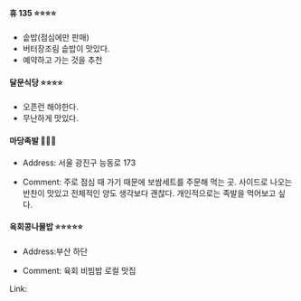 #### **휴 135** ⭐⭐⭐⭐
- 솥밥(점심에만 판매)
- 버터장조림 솥밥이 맛있다.
- 예약하고 가는 것을 추천


#### **달문식당** ⭐⭐⭐⭐
- 오픈런 해야한다.
- 무난하게 맛있다.


#### **마당족발** 🍖🍖🍖
- Address: 서울 광진구 능동로 173

- Comment: 주로 점심 때 가기 때문에 보쌈세트를 주문해 먹는 곳. 사이드로 나오는 반찬이 맛있고 전체적인 양도 생각보다 괜찮다. 개인적으로는 족발을 먹어보고 싶다.


#### **육회콩나물밥** ⭐⭐⭐⭐⭐
- Address:부산 하단

- Comment: 육회 비빔밥 로컬 맛집


Link: